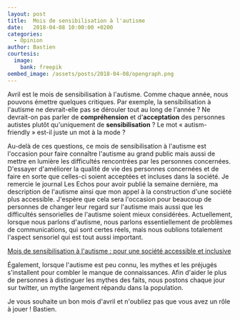```yaml
---
layout: post
title:  Mois de sensibilisation à l'autisme
date:   2018-04-08 10:00:00 +0200
categories:
  - Opinion
author: Bastien
courtesis:
  image:
    bank: freepik
oembed_image: /assets/posts/2018-04-08/opengraph.png
---
```



Avril est le mois de sensibilisation à l'autisme. Comme chaque année, nous pouvons émettre quelques critiques. Par exemple, la sensibilisation à l'autisme ne devrait-elle pas se dérouler tout au long de l'année&nbsp;? Ne devrait-on pas parler
de <strong>compréhension</strong> et d'<strong>acceptation</strong> des personnes autistes plutôt qu'uniquement de <strong>sensibilisation</strong>&nbsp;? Le mot «&nbsp;autism-friendly&nbsp;» est-il juste un mot à la mode&nbsp;?

Au-delà de ces questions, ce mois de sensibilisation à l'autisme est l'occasion pour faire connaître l'autisme au grand public mais aussi de mettre en lumière les difficultés rencontrées par les personnes concernées.
D'essayer d'améliorer la qualité de vie des personnes concernées et de faire en sorte que celles-ci soient acceptées et incluses dans la société.
Je remercie le journal Les Echos pour avoir publié la semaine dernière, ma description de l'autisme ainsi que mon appel à la construction d'une société plus accessible.
J'espère que cela sera l'occasion pour beaucoup de personnes de changer leur regard sur l'autisme mais aussi que les difficultés sensorielles de l'autisme soient mieux considérées. 
Actuellement, lorsque nous parlons d'autisme, nous parlons essentiellement de problèmes de communications, qui sont certes réels, mais nous oublions totalement l'aspect sensoriel qui est tout aussi important.

   <a href="https://www.lesechos.fr/idees-debats/cercle/cercle-181167-mois-de-sensibilisation-a-lautisme-pour-une-societe-accessible-et-inclusive-2166656.php" class="big center">
     <amp-img class="center" width="86" height="127" src="/assets/posts/2018-04-08/card.png" alt="Mois de sensibilisation à l'autisme : pour une société accessible et inclusive"></amp-img>
     <span class="subtitle">Mois de sensibilisation à l'autisme : pour une société accessible et inclusive</span>
   </a>

Également, lorsque l'autisme est peu connu, les mythes et les préjugés s'installent pour combler le manque de connaissances.
Afin d'aider le plus de personnes à distinguer les mythes des faits, nous postons chaque jour sur twitter, un mythe largement répandu dans la population.

Je vous souhaite un bon mois d'avril et n'oubliez pas que vous avez un rôle à jouer&nbsp;!
Bastien.
